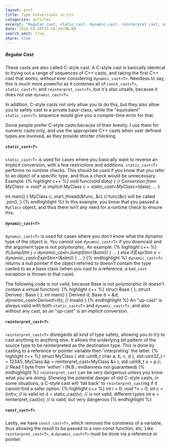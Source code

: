```yaml
---
layout: post
title: Type Conversions in C++
categories: articles
excerpt: "Regular cast, static_cast, dynamic_cast, reinterpret_cast, or const_cast?"
date: 2014-02-20T15:56:34+08:00
search_omit: true_
share: true
---
```


##### Regular Cast
These casts are also called C-style cast. A C-style cast is basically identical to trying out a range of sequences of C++ casts, and taking the first C++ cast that works, without ever considering ``dynamic_cast<T>``. Needless to say, this is much more powerful as it combines all of ``const_cast<T>``, ``static_cast<T>`` and ``reinterpret_cast<T>``, but it's also unsafe, because it does not use ``dynamic_cast<T>``.

In addition, C-style casts not only allow you to do this, but they also allow you to safely cast to a private base-class, while the "equivalent" ``static_cast<T>`` sequence would give you a compile-time error for that.

Some people prefer C-style casts because of their brevity. I use them for numeric casts only, and use the appropriate C++ casts when user defined types are involved, as they provide stricter checking.

##### ``static_cast<T>``
``static_cast<T>`` is used for cases where you basically want to reverse an implicit conversion, with a few restrictions and additions. ``static_cast<T>`` performs no runtime checks. This should be used if you know that you refer to an object of a specific type, and thus a check would be unnecessary. Example:
{% highlight c++ %}
void func(void *data) {
  // Conversion from MyClass* -> void* is implicit
  MyClass *c = static_cast<MyClass*>(data);
  ...
}

int main() {
  MyClass c;
  start_thread(&func, &c)  // func(&c) will be called
      .join();
}
{% endhighlight %}
In this example, you know that you passed a ``MyClass`` object, and thus there isn't any need for a runtime check to ensure this.

##### ``dynamic_cast<T>``
``dynamic_cast<T>`` is used for cases where you don't know what the dynamic type of the object is. You cannot use ``dynamic_cast<T>`` if you downcast and the argument type is not polymorphic. An example:
{% highlight c++ %}
if(JumpStm *j = dynamic_cast<JumpStm*>(&stm)) {
  ...
} else if(ExprStm *e = dynamic_cast<ExprStm*>(&stm)) {
  ...
}
{% endhighlight %}
``dynamic_cast<T>`` returns a null pointer if the object referred to doesn't contain the type casted to as a base class (when you cast to a reference, a ``bad_cast`` exception is thrown in that case).

The following code is not valid, because Base is not polymorphic (it doesn't contain a virtual function):
{% highlight c++ %}
struct Base { };
struct Derived : Base { };
int main() {
  Derived d; Base *b = &d;
  dynamic_cast<Derived*>(b); // Invalid
}
{% endhighlight %}
An "up-cast" is always valid with both ``static_cast<T>`` and ``dynamic_cast<T>``, and also without any cast, as an "up-cast" is an implicit conversion.

##### ``reinterpret_cast<T>``
``reinterpret_cast<T>`` disregards all kind of type safety, allowing you to try to cast anything to anything else. It allows the underlying bit pattern of the source type to be reinterpreted as the destination type. This is done by casting to a reference or pointer variable then 'interpreting' the latter.
{% highlight c++ %}
struct MyClass { std::uint8_t char a, b, c, d };
std::uint32_t i = 12345;
MyClass &p = reinterpret_cast<MyClass &> i;
std::uint8_t u = p.c; // Read 1 byte from 'within' i (N.B.: endianness not guaranteed)
{% endhighlight %}
``reinterpret_cast`` can be very dangerous unless you know what you are doing. Showing the potential danger of old C-style casts, in some situations, a C-style cast will 'fall back' to ``reinterpret_cast``ing if it cannot find a safer option:
{% highlight c++ %}
int i = 0;
void *v = 0;
int c = (int)v; // is valid
int d = static_cast<int>(v); // is not valid, different types
int e = reinterpret_cast<int>(v); // is valid, but very dangerous
{% endhighlight %}

##### ``const_cast<T>``
Lastly, we have ``const_cast<T>``, which removes the constness of a variable, thus allowing the result to be passed to a non-const function, etc. Like ``reinterpret_cast<T>``, a ``dynamic_cast<T>`` must be done via a reference or pointer.